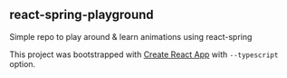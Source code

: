 ## react-spring-playground

Simple repo to play around & learn animations using react-spring

This project was bootstrapped with
[Create React App](https://github.com/facebook/create-react-app) with
`--typescript` option.
